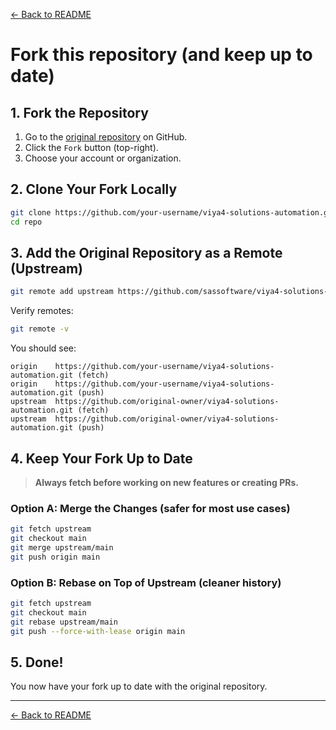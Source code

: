 [← Back to README](../README.md)

# Fork this repository (and keep up to date)

## 1. Fork the Repository

1. Go to the [original repository](https://github.com/sassoftware/viya4-solutions-automation) on GitHub.
2. Click the `Fork` button (top-right).
3. Choose your account or organization.

## 2. Clone Your Fork Locally

```bash
git clone https://github.com/your-username/viya4-solutions-automation.git
cd repo
```

## 3. Add the Original Repository as a Remote (Upstream)

```bash
git remote add upstream https://github.com/sassoftware/viya4-solutions-automation.git
```

Verify remotes:

```bash
git remote -v
```

You should see:

```
origin    https://github.com/your-username/viya4-solutions-automation.git (fetch)
origin    https://github.com/your-username/viya4-solutions-automation.git (push)
upstream  https://github.com/original-owner/viya4-solutions-automation.git (fetch)
upstream  https://github.com/original-owner/viya4-solutions-automation.git (push)
```

## 4. Keep Your Fork Up to Date

> **Always fetch before working on new features or creating PRs.**

### Option A: Merge the Changes (safer for most use cases)

```bash
git fetch upstream
git checkout main
git merge upstream/main
git push origin main
```

### Option B: Rebase on Top of Upstream (cleaner history)

```bash
git fetch upstream
git checkout main
git rebase upstream/main
git push --force-with-lease origin main
```

## 5. Done!
You now have your fork up to date with the original repository.

---
[← Back to README](../README.md)